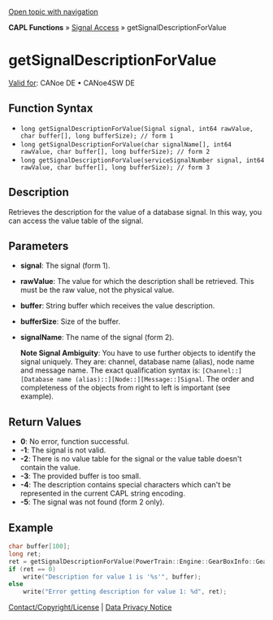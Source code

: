 [Open topic with navigation](../../../../CANoeDEFamily.htm#Topics/CAPLFunctions/SignalAccess/CAPLfunctionGetSignalDescriptionForValue.md)

**CAPL Functions** » [Signal Access](CAPLfunctionsSignalAccessOverview.md) » getSignalDescriptionForValue

# getSignalDescriptionForValue

[Valid for](../../Shared/FeatureAvailability.md): CANoe DE • CANoe4SW DE

## Function Syntax

- `long getSignalDescriptionForValue(Signal signal, int64 rawValue, char buffer[], long bufferSize); // form 1`
- `long getSignalDescriptionForValue(char signalName[], int64 rawValue, char buffer[], long bufferSize); // form 2`
- `long getSignalDescriptionForValue(serviceSignalNumber signal, int64 rawValue, char buffer[], long bufferSize); // form 3`

## Description

Retrieves the description for the value of a database signal. In this way, you can access the value table of the signal.

## Parameters

- **signal**: The signal (form 1).
- **rawValue**: The value for which the description shall be retrieved. This must be the raw value, not the physical value.
- **buffer**: String buffer which receives the value description.
- **bufferSize**: Size of the buffer.
- **signalName**: The name of the signal (form 2).

  **Note Signal Ambiguity**: You have to use further objects to identify the signal uniquely. They are: channel, database name (alias), node name and message name. The exact qualification syntax is: `[Channel::][Database name (alias)::][Node::][Message::]Signal`. The order and completeness of the objects from right to left is important (see example).

## Return Values

- **0**: No error, function successful.
- **-1**: The signal is not valid.
- **-2**: There is no value table for the signal or the value table doesn't contain the value.
- **-3**: The provided buffer is too small.
- **-4**: The description contains special characters which can't be represented in the current CAPL string encoding.
- **-5**: The signal was not found (form 2 only).

## Example

```c
char buffer[100]; 
long ret;
ret = getSignalDescriptionForValue(PowerTrain::Engine::GearBoxInfo::Gear, 1, buffer, elcount(buffer));
if (ret == 0) 
    write("Description for value 1 is '%s'", buffer);
else 
    write("Error getting description for value 1: %d", ret);
```

[Contact/Copyright/License](../../Shared/ContactCopyrightLicense.md) | [Data Privacy Notice](https://www.vector.com/int/en/company/get-info/privacy-policy/)
